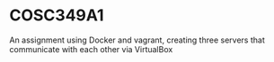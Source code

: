 # COSC349A1
An assignment using Docker and vagrant, creating three servers that communicate with each other via VirtualBox
